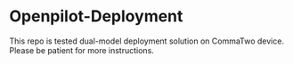 # Openpilot-Deployment
This repo is tested dual-model deployment solution on CommaTwo device. Please be patient for more instructions.
